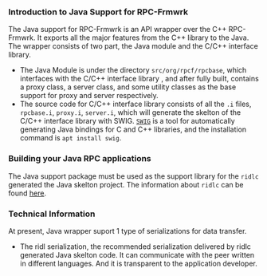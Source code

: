 ### Introduction to Java Support for RPC-Frmwrk
The Java support for RPC-Frmwrk is an API wrapper over the C++ RPC-Frmwrk. It exports all the major features from the C++ library to the Java. The wrapper consists of two part, the Java module and the C/C++ interface library. 
  * The Java Module is under the directory `src/org/rpcf/rpcbase`, which interfaces with the C/C++ interface library , and after fully built, contains a proxy class, a server class, and some utility classes as the base support for proxy and server respectively.
  * The source code for C/C++ interface library consists of all the `.i` files, `rpcbase.i`, `proxy.i`, `server.i`, which will generate the skelton of the C/C++ interface library with SWIG. [`SWIG`](http://www.swig.org/Doc1.3/Sections.html#Sections) is a tool for automatically generating Java bindings for C and C++ libraries, and the installation command is `apt install swig`.

### Building your Java RPC applications
The Java support package must be used as the support library for the `ridlc` generated the Java skelton project. The information about `ridlc` can be found [here](https://github.com/zhiming99/rpc-frmwrk/tree/master/ridl#introduction).

### Technical Information
At present, Java wrapper suport 1 type of serializations for data transfer.
* The ridl serialization, the recommended serialization delivered by ridlc generated Java skelton code. It can communicate with the peer written in different languages. And it is transparent to the application developer.
